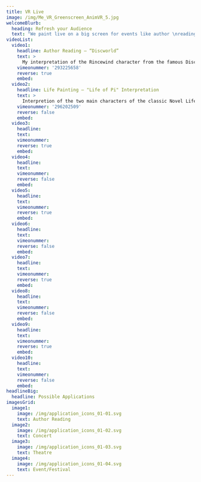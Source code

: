 ```yaml
---
title: VR Live
image: /img/Me_VR_Greenscreen_AnimVR_5.jpg
welcomeBlurb:
  heading: Refresh your Audience
  text: "We paint live on a big screen for events like author \nreadings, concerts, theatres and festivals. \x03VR Live painting will massivly intensify your main act in perfect symbiose. Give your audience a refreshing \nand unforgettable experience."
videoList:
  video1:
    headline: Author Reading – “Discworld”
    text: >
      My interpretation of the Rincewind character from the famous Discworld series. The painting is made during the reading of a book scene in virtual reality and imminently projected on the wall in the background. What you will see is what I can see in the headset in real-time!
    vimeonummer: '293225658'
    reverse: true
    embed:
  video2:
    headline: Life Painting – "Life of Pi" Interpretation
    text: >
      Interpretion of the two main characters of the classic Novel Life of Pi. They are surounded by rocks and a whale which is not particular a certain part of a the novel,but it gives the scene more drama. This painting is completely made in Google Tilt Brush.
    vimeonummer: '296202509'
    reverse: false
    embed:
  video3:
    headline: 
    text:
    vimeonummer:
    reverse: true
    embed:
  video4:
    headline: 
    text:
    vimeonummer:
    reverse: false
    embed:
  video5:
    headline: 
    text:
    vimeonummer:
    reverse: true
    embed:
  video6:
    headline: 
    text:
    vimeonummer:
    reverse: false
    embed:
  video7:
    headline: 
    text:
    vimeonummer:
    reverse: true
    embed:  
  video8:
    headline: 
    text:
    vimeonummer:
    reverse: false
    embed: 
  video9:
    headline: 
    text:
    vimeonummer:
    reverse: true
    embed:
  video10:
    headline: 
    text:
    vimeonummer:
    reverse: false
    embed: 
headlineBig:
  headline: Possible Applications
imagesGrid:
  image1:
    image: /img/application_icons_01-01.svg
    text: Author Reading
  image2:
    image: /img/application_icons_01-02.svg
    text: Concert
  image3:
    image: /img/application_icons_01-03.svg
    text: Theatre
  image4:
    image: /img/application_icons_01-04.svg
    text: Event/Festival
---
```


